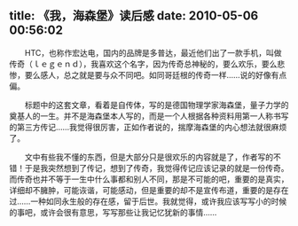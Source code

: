 title: 《我，海森堡》读后感
date: 2010-05-06 00:56:02
---

　　HTC，也称作宏达电，国内的品牌是多普达，最近他们出了一款手机，叫做传奇（ｌｅｇｅｎｄ），我喜欢这个名字，因为传奇总神秘的，要么欢乐，要么悲惨，要么感人，总之就是要与众不同吧。如同哥廷根的传奇一样……说的好像有点偏。

　　标题中的这套文章，看着是自传体，写的是德国物理学家海森堡，量子力学的奠基人的一生。并不是海森堡本人写的，而是一个人根据各种资料用第一人称书写的第三方传记……我觉得很厉害，正如作者说的，揣摩海森堡的内心想法就很麻烦了。

　　文中有些我不懂的东西，但是大部分只是很欢乐的内容就是了，作者写的不错！于是我突然想到了传记，想到了传奇，我觉得传记应该记录的就是一份传奇。而传奇也并不等于一生中什么事都和别人不同，那是不可能的吧，重要的是真实，详细却不臃肿，可能诙谐，可能感动，但是重要的却不是宣传布道，重要的是存在过……一种如同永生般的存在感，留于后世。我就觉得，或许我应该写写小的时候的事吧，或许会很有意思，写写那些让我记忆犹新的事情……